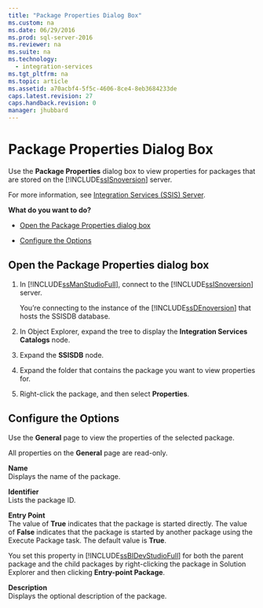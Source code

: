 ```yaml
---
title: "Package Properties Dialog Box"
ms.custom: na
ms.date: 06/29/2016
ms.prod: sql-server-2016
ms.reviewer: na
ms.suite: na
ms.technology: 
  - integration-services
ms.tgt_pltfrm: na
ms.topic: article
ms.assetid: a70acbf4-5f5c-4606-8ce4-8eb3684233de
caps.latest.revision: 27
caps.handback.revision: 0
manager: jhubbard
---
```

# Package Properties Dialog Box
Use the **Package Properties** dialog box to view properties for packages that are stored on the [!INCLUDE[ssISnoversion](../../Topics/TopicNameContainA/tokens/ssISnoversion_md.md)] server.  
  
 For more information, see [Integration Services (SSIS) Server](../../Topics/TopicNameNotContainA/Integration-Services--SSIS--Server.md).  
  
 **What do you want to do?**  
  
-   [Open the Package Properties dialog box](#open_dialog)  
  
-   [Configure the Options](#options)  
  
##  <a name="open_dialog"></a> Open the Package Properties dialog box  
  
1.  In [!INCLUDE[ssManStudioFull](../../Topics/TopicNameContainA/tokens/ssManStudioFull_md.md)], connect to the [!INCLUDE[ssISnoversion](../../Topics/TopicNameContainA/tokens/ssISnoversion_md.md)] server.  
  
     You’re connecting to the instance of the [!INCLUDE[ssDEnoversion](../../Topics/TopicNameContainA/tokens/ssDEnoversion_md.md)] that hosts the SSISDB database.  
  
2.  In Object Explorer, expand the tree to display the **Integration Services Catalogs** node.  
  
3.  Expand the **SSISDB** node.  
  
4.  Expand the folder that contains the package you want to view properties for.  
  
5.  Right-click the package, and then select **Properties**.  
  
##  <a name="options"></a> Configure the Options  
 Use the **General** page to view the properties of the selected package.  
  
 All properties on the **General** page are read-only.  
  
 **Name**  
 Displays the name of the package.  
  
 **Identifier**  
 Lists the package ID.  
  
 **Entry Point**  
 The value of **True** indicates that the package is started directly. The value of **False** indicates that the package is started by another package using the Execute Package task. The default value is **True**.  
  
 You set this property in [!INCLUDE[ssBIDevStudioFull](../../Topics/TopicNameContainA/tokens/ssBIDevStudioFull_md.md)] for both the parent package and the child packages by right-clicking the package in Solution Explorer and then clicking **Entry-point Package**.  
  
 **Description**  
 Displays the optional description of the package.